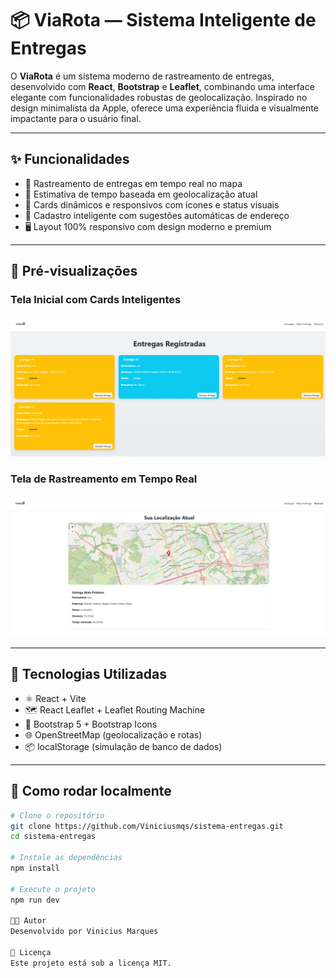 # 📦 ViaRota — Sistema Inteligente de Entregas

O **ViaRota** é um sistema moderno de rastreamento de entregas, desenvolvido com **React**, **Bootstrap** e **Leaflet**, combinando uma interface elegante com funcionalidades robustas de geolocalização. Inspirado no design minimalista da Apple, oferece uma experiência fluida e visualmente impactante para o usuário final.

---

## ✨ Funcionalidades

- 📍 Rastreamento de entregas em tempo real no mapa
- 🚚 Estimativa de tempo baseada em geolocalização atual
- 🧭 Cards dinâmicos e responsivos com ícones e status visuais
- 🧾 Cadastro inteligente com sugestões automáticas de endereço
- 🖥️ Layout 100% responsivo com design moderno e premium

---

## 📸 Pré-visualizações

### Tela Inicial com Cards Inteligentes
![Preview Home](./src/assets/preview-via-rota-1.png)

### Tela de Rastreamento em Tempo Real
![Preview Rastreamento](./src/assets/preview-via-rota-2.png)

---

## 🧪 Tecnologias Utilizadas

- ⚛️ React + Vite
- 🗺️ React Leaflet + Leaflet Routing Machine
- 🎨 Bootstrap 5 + Bootstrap Icons
- 🌐 OpenStreetMap (geolocalização e rotas)
- 📦 localStorage (simulação de banco de dados)

---

## 🚀 Como rodar localmente

```bash
# Clone o repositório
git clone https://github.com/Viniciusmqs/sistema-entregas.git
cd sistema-entregas

# Instale as dependências
npm install

# Execute o projeto
npm run dev

👨‍💻 Autor
Desenvolvido por Vinicius Marques

📄 Licença
Este projeto está sob a licença MIT.